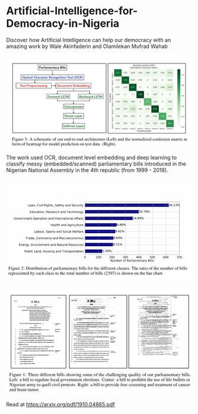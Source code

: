 # Artificial-Intelligence-for-Democracy-in-Nigeria

Discover how Artificial Intelligence can help our democracy with an amazing work by Wale Akinfaderin and Olamilekan Mufrad Wahab‬

![](1.jpg)

‪The work used OCR, document level embedding and deep learning to classify messy (embedded/scanned) parliamentary bills introduced in the Nigerian National Assembly in the 4th republic (from 1999 - 2018).

![](2.jpg)

![](3.jpg)

Read at https://arxiv.org/pdf/1910.04865.pdf
